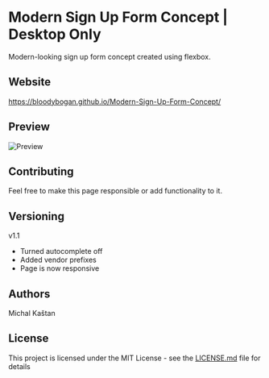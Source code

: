 # Modern Sign Up Form Concept | Desktop Only

Modern-looking sign up form concept created using flexbox.

## Website

https://bloodybogan.github.io/Modern-Sign-Up-Form-Concept/

## Preview

![Preview](https://i.imgur.com/mWL3IV9.png)

## Contributing

Feel free to make this page responsible or add functionality to it.

## Versioning

v1.1

- Turned autocomplete off
- Added vendor prefixes
- Page is now responsive

## Authors

Michal Kaštan

## License

This project is licensed under the MIT License - see the [LICENSE.md](LICENSE.md) file for details
